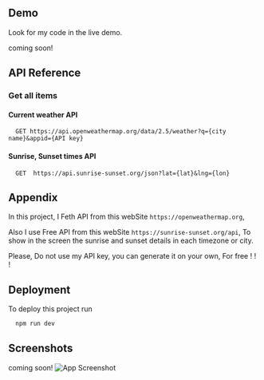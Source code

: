 
## Demo

Look for my code in the live demo.

coming soon!
## API Reference

### Get all items
#### Current weather API
```http
  GET https://api.openweathermap.org/data/2.5/weather?q={city name}&appid={API key}
```
#### Sunrise, Sunset times API
```http
  GET  https://api.sunrise-sunset.org/json?lat={lat}&lng={lon}
```

## Appendix

In this project, I Feth API from this webSite `https://openweathermap.org`,

Also I use Free API from this webSite `https://sunrise-sunset.org/api`, 
To show in the screen the sunrise and sunset details in each timezone or city.

Please, Do not use my API key, you can generate it on your own, For free ! ! !
## Deployment

To deploy this project run

```bash
  npm run dev
```


## Screenshots
coming soon!
![App Screenshot]()

